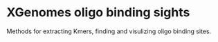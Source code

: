 # XGenomes oligo binding sights
Methods for extracting Kmers, finding and visulizing oligo binding sites.

